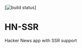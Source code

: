 [![build status](https://travis-ci.com/nbsamurai/HN-SSR.svg?branch=master)]
# HN-SSR
Hacker News app with SSR support 
